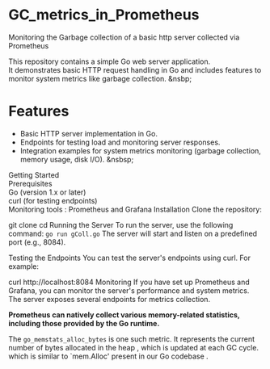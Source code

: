 # GC_metrics_in_Prometheus
Monitoring  the Garbage collection  of a basic http server collected via Prometheus 


This repository contains a simple Go web server application.<br>
It demonstrates basic HTTP request handling in Go and includes features to monitor system metrics like garbage collection.
&nsbp;

# Features
  - Basic HTTP server implementation in Go.
  - Endpoints for testing load and monitoring server responses.
  - Integration examples for system metrics monitoring (garbage collection, memory usage, disk I/O).
&nsbsp;

    
Getting Started<br>
Prerequisites<br>
Go (version 1.x or later)<br>
curl (for testing endpoints)<br>
Monitoring tools :  Prometheus and Grafana
Installation
Clone the repository:


git clone 
cd 
Running the Server
To run the server, use the following command:
`go run gColl.go`
The server will start and listen on a predefined port (e.g., 8084).

Testing the Endpoints
You can test the server's endpoints using curl. For example:

curl http://localhost:8084
Monitoring
If you have set up Prometheus and Grafana, you can monitor the server's performance and system metrics. The server exposes several endpoints for metrics collection.


**Prometheus can natively collect various memory-related statistics, including those provided by the Go runtime.**<br>

The `go_memstats_alloc_bytes`  is one such metric. It represents the current  number of bytes allocated  in the heap , which is updated at each GC cycle.<br>
which is similar to `mem.Alloc' present in our Go codebase .






